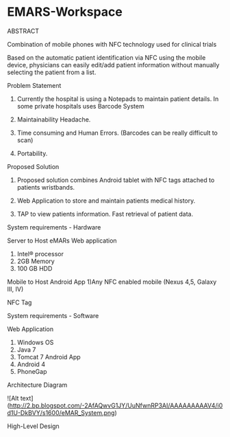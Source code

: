 # EMARS-Workspace

ABSTRACT

Combination of mobile phones with NFC technology used for clinical trials

Based on the automatic patient identification via NFC using the mobile device, physicians can easily  edit/add patient information without manually selecting the patient from a list.


Problem Statement

1) Currently the hospital is using a Notepads to maintain patient details. In some private hospitals uses Barcode System

2) Maintainability Headache.

3) Time consuming and Human Errors. (Barcodes can be really difficult to scan)

4) Portability.


Proposed Solution

1) Proposed solution combines Android tablet with NFC tags attached to patients wristbands.

2) Web Application to store and maintain patients medical history.

3) TAP to view patients information. Fast retrieval of patient data.


System requirements - Hardware


Server to Host eMARs Web application
  1) Intel® processor
  2) 2GB Memory
  3) 100 GB HDD


Mobile to Host Android App
  1)Any NFC enabled mobile (Nexus 4,5, Galaxy III, IV)
  
NFC Tag



System requirements - Software

Web Application

  1) Windows OS
  2) Java 7
  3) Tomcat 7
Android App
  1) Android 4
  2) PhoneGap
  
  
Architecture Diagram

![Alt text] (http://2.bp.blogspot.com/-2AfAQwvG1JY/UuNfwnRP3AI/AAAAAAAAAV4/i0d1U-DkBVY/s1600/eMAR_System.png)


High-Level Design


